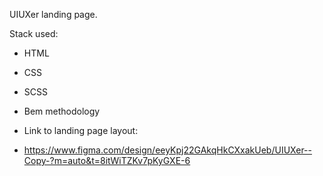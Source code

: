 UIUXer landing page.

Stack used:

- HTML
- CSS 
- SCSS
- Bem methodology

- Link to landing page layout:
- https://www.figma.com/design/eeyKpj22GAkqHkCXxakUeb/UIUXer--Copy-?m=auto&t=8itWiTZKv7pKyGXE-6
